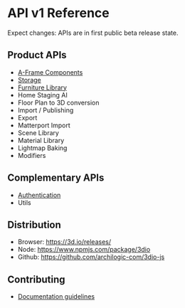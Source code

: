 # API v1 Reference

Expect changes: APIs are in first public beta release state.

## Product APIs
* [A-Frame Components](aframe-components.md)
* [Storage](storage.md)
* [Furniture Library](furniture-library.md)
* Home Staging AI
* Floor Plan to 3D conversion
* Import / Publishing
* Export
* Matterport Import
* Scene Library
* Material Library
* Lightmap Baking
* Modifiers

## Complementary APIs
* [Authentication](authentication.html)
* Utils

## Distribution
* Browser: https://3d.io/releases/
* Node: https://www.npmjs.com/package/3dio
* Github: https://github.com/archilogic-com/3dio-js

## Contributing
* [Documentation guidelines](https://github.com/archilogic-com/3dio-js/blob/master/CONTRIBUTING.md#documentation)
